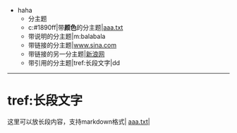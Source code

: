 - haha
	- 分主题
	- c:#1890ff|带**颜色**的分主题|[aaa.txt](assets/aaa.txt)
	- 带说明的分主题|m:balabala
	- 带链接的分主题|www.sina.com
	- 带链接的另一分主题|[新浪网](www.sina.com)
	- 带引用的分主题|tref:长段文字|dd

***
# tref:长段文字
这里可以放长段内容，支持markdown格式|
[aaa.txt](assets/aaa.txt)|